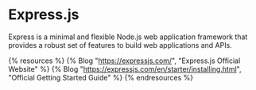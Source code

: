 # Express.js

Express is a minimal and flexible Node.js web application framework that provides a robust set of features to build web applications and APIs.

{% resources %}
  {% Blog "https://expressjs.com/", "Express.js Official Website" %}
  {% Blog "https://expressjs.com/en/starter/installing.html", "Official Getting Started Guide" %}
{% endresources %}

